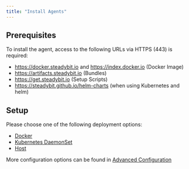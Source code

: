 ```yaml
---
title: "Install Agents"
---
```


## Prerequisites

To install the agent, access to the following URLs via HTTPS (443) is required:

* https://docker.steadybit.io and https://index.docker.io (Docker Image)
* https://artifacts.steadybit.io (Bundles)
* https://get.steadybit.io (Setup Scripts)
* https://steadybit.github.io/helm-charts (when using Kubernetes and helm)

## Setup

Please choose one of the following deployment options:

* [Docker](30-install-agents/10-docker)
* [Kubernetes DaemonSet](30-install-agents/20-kubernetes)
* [Host](30-install-agents/30-host)

More configuration options can be found in [Advanced Configuration](30-install-agents/40-advanced-configuration)
